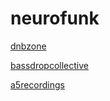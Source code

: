 # neurofunk

[dnbzone](http://dnbzone.stream.laut.fm/dnbzone)

[bassdropcollective](http://bassdropcollective.stream.laut.fm/bassdropcollective)

[a5recordings](http://a5recordings.stream.laut.fm/a5recordings)

